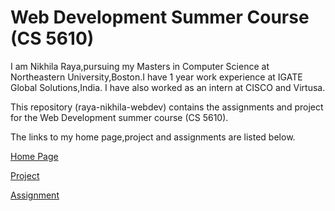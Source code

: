 # Web Development Summer Course (CS 5610)

I am Nikhila Raya,pursuing my Masters in Computer Science at Northeastern University,Boston.I have 1 year work experience at IGATE Global Solutions,India. I have also worked as an intern at CISCO and Virtusa.

This repository (raya-nikhila-webdev) contains the assignments and project for the Web Development summer course (CS 5610).

The links to my home page,project and assignments are listed below.

[Home Page](https://webd-summer-2017.herokuapp.com/)

[Project](https://webd-summer-2017.herokuapp.com/project/index.html)

[Assignment](https://webd-summer-2017.herokuapp.com/assignment/index.html)
